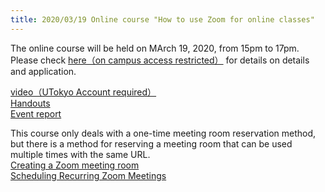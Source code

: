 ```yaml
---
title: 2020/03/19 Online course "How to use Zoom for online classes"
---
```


The online course will be held on MArch 19, 2020, from 15pm to 17pm. Please check <a href="https://www.ut-portal.u-tokyo.ac.jp/notice/index.php?q=32134" target="_blank">here（on campus access restricted）</a> for details on details and application.
  
<a href="https://todai.tv/contents-list/lecture/online-teaching/02">video（UTokyo Account required）</a>  
<a href="workshop_how_to_use_zoom.pdf">Handouts</a>  
<a href="report/">Event report</a>  
  
  
This course only deals with a one-time meeting room reservation method, but there is a method for reserving a meeting room that can be used multiple times with the same URL.  
[Creating a Zoom meeting room](/zoom/create_room/)  
[Scheduling Recurring Zoom Meetings](/en/zoom/create_room/date_and_time/)  

  



<!--

（<a href="https://hwb.ecc.u-tokyo.ac.jp/wp/literacy/email/initialize/">ECCSクラウドメールの設定方法</a>）（申し訳ございませんが，動画が重いため，軽いものを作成中です）  

-->
